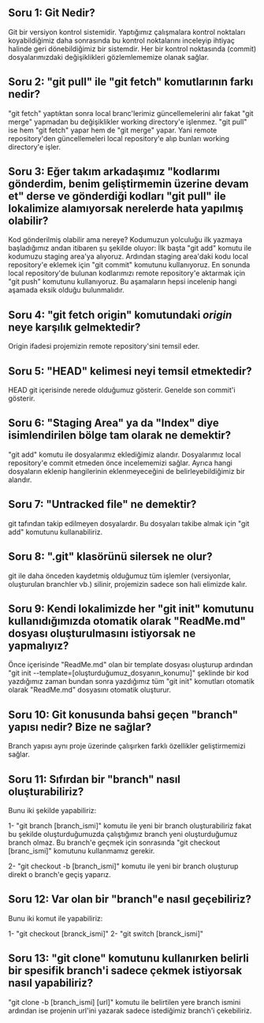 ## Soru 1: Git Nedir?

Git bir versiyon kontrol sistemidir. Yaptığımız çalışmalara kontrol noktaları koyabildiğimiz daha sonrasında bu kontrol noktalarını inceleyip ihtiyaç halinde geri dönebildiğimiz bir sistemdir. Her bir kontrol noktasında (commit) dosyalarımızdaki değişiklikleri gözlemlememize olanak sağlar.

## Soru 2: "git pull" ile "git fetch" komutlarının farkı nedir?

"git fetch" yaptıktan sonra local branc'lerimiz güncellemelerini alır fakat "git merge" yapmadan bu değişiklikler working directory'e işlenmez. "git pull" ise hem "git fetch" yapar hem de "git merge" yapar. Yani remote repository'den güncellemeleri local repository'e alıp bunları working directory'e işler.

## Soru 3: Eğer takım arkadaşımız "kodlarımı gönderdim, benim geliştirmemin üzerine devam et" derse ve gönderdiği kodları "git pull" ile lokalimize alamıyorsak nerelerde hata yapılmış olabilir?

Kod gönderilmiş olabilir ama nereye? Kodumuzun yolculuğu ilk yazmaya başladığımız andan itibaren şu şekilde oluyor: İlk başta "git add" komutu ile kodumuzu staging area'ya alıyoruz. Ardından staging area'daki kodu local repository'e eklemek için "git commit" komutunu kullanıyoruz. En sonunda local repository'de bulunan kodlarımızı remote repository'e aktarmak için "git push" komutunu kullanıyoruz. Bu aşamaların hepsi incelenip hangi aşamada eksik olduğu bulunmalıdır.


## Soru 4: "git fetch origin" komutundaki *origin* neye karşılık gelmektedir?

Origin ifadesi projemizin remote repository'sini temsil eder.

## Soru 5: "HEAD" kelimesi neyi temsil etmektedir?

HEAD git içerisinde nerede olduğumuz gösterir. Genelde son commit'i gösterir.

## Soru 6: "Staging Area" ya da "Index" diye isimlendirilen bölge tam olarak ne demektir?

"git add" komutu ile dosyalarımız eklediğimiz alandır. Dosyalarımız local repository'e commit etmeden önce incelememizi sağlar. Ayrıca hangi dosyaların eklenip hangilerinin eklenmeyeceğini de belirleyebildiğimiz bir alandır.

## Soru 7: "Untracked file" ne demektir?

git tafından takip edilmeyen dosyalardır. Bu dosyaları takibe almak için "git add" komutunu kullanabiliriz.

## Soru 8: ".git" klasörünü silersek ne olur?

git ile daha önceden kaydetmiş olduğumuz tüm işlemler (versiyonlar, oluşturulan branchler vb.) silinir, projemizin sadece son hali elimizde kalır.

## Soru 9: Kendi lokalimizde her "git init" komutunu kullanıdığımızda otomatik olarak "ReadMe.md" dosyası oluşturulmasını istiyorsak ne yapmalıyız?

Önce içerisinde "ReadMe.md" olan bir template dosyası oluşturup ardından "git init --template=[oluşturduğumuz_dosyanın_konumu]" şeklinde bir kod yazdığımız zaman bundan sonra yazdığımız tüm "git init" komutları otomatik olarak "ReadMe.md" dosyasını otomatik oluşturur.

## Soru 10: Git konusunda bahsi geçen "branch" yapısı nedir? Bize ne sağlar?

Branch yapısı aynı proje üzerinde çalışırken farklı özellikler geliştirmemizi sağlar.

## Soru 11: Sıfırdan bir "branch" nasıl oluşturabiliriz?

Bunu iki şekilde yapabiliriz:

1-  "git branch [branch_ismi]" komutu ile yeni bir branch oluşturabiliriz fakat bu şekilde oluşturduğumuzda çalıştığımız branch yeni oluşturduğumuz branch olmaz. Bu branch'e geçmek için sonrasında "git checkout [branc_ismi]" komutunu kullanmamız gerekir.

2- "git checkout -b [branch_ismi]" komutu ile yeni bir branch oluşturup direkt o branch'e geçiş yaparız.

## Soru 12: Var olan bir "branch"e nasıl geçebiliriz?

Bunu iki komut ile yapabiliriz:

1- "git checkout [branck_ismi]"
2- "git switch [branck_ismi]"

## Soru 13: "git clone" komutunu kullanırken belirli bir spesifik branch'i sadece çekmek istiyorsak nasıl yapabiliriz?

"git clone -b [branch_ismi] [url]" komutu ile belirtilen yere branch ismini ardından ise projenin url'ini yazarak sadece istediğimiz branch'i çekebiliriz.
